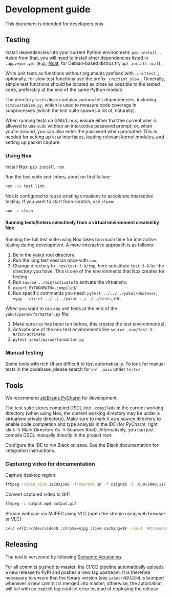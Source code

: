 # Development guide

This document is intended for developers only.

## Testing

Install dependencies into your current Python environment: `pip install .`
Aside from that, you will need to install other dependencies listed in `.appveyor.yml`
(e.g., [Ncat](https://nmap.org/ncat/); for Debian-based distros try `apt install ncat`).

Write unit tests as functions without arguments prefixed with ``_unittest_``;
optionally, for slow test functions use the prefix ``_unittest_slow_``.
Generally, simple test functions should be located as close as possible to the tested code,
preferably at the end of the same Python module.

The directory `tests/deps` contains various test dependencies, including `sitecustomize.py`,
which is used to measure code coverage in subprocesses (which the test suite spawns a lot of, naturally).

When running tests on GNU/Linux, ensure either that the current user is allowed to use `sudo` without an
interactive password prompt; or, when you're around, you can also enter the password when prompted.
This is needed for setting up `vcan` interfaces, loading relevant kernel modules, and setting up packet capture.

### Using Nox

Install [Nox](https://nox.thea.codes): `pip install nox`

Run the test suite and linters, abort on first failure:

```bash
nox -xs test lint
```

Nox is configured to reuse existing virtualenv to accelerate interactive testing.
If you want to start from scratch, use `clean`:

```bash
nox -s clean
```

#### Running tests/linters selectively from a virtual environment created by Nox

Running the full test suite using Nox takes too much time for interactive testing during development.
A more interactive approach is as follows:

1. Be in the yakut root directory.
2. Run the long test session once with `nox`.
3. Change directory to `.nox/test-3-8/tmp`, here substitute `test-3-8` for the directory you have. 
   This is one of the environments that Nox creates for testing.
4. Run `source ../bin/activate` to activate the virtualenv.
5. `export PYTHONPATH=.compiled/`
6. Run specific commands you need:
   `pytest ../../../yakut/whatever`, `mypy --strict ../../../yakut ../../../tests`, etc.

When you want to run say unit tests at the end of the `yakut/param/formatter.py` file:

1. Make sure `nox` has been run before, this creates the test environment(s).
2. Activate one of the nox test environments like `source .nox/test-3-8/bin/activate`
3. `pytest yakut/param/formatter.py`

### Manual testing

Some tools with rich UI are difficult to test automatically.
To look for manual tests in the codebase, please search for `def _main` under `tests/`.

## Tools

We recommend [JetBrains PyCharm](https://www.jetbrains.com/pycharm/) for development.

The test suite stores compiled DSDL into `.compiled/` in the current working directory
(when using Nox, the current working directory may be under a virtualenv private directory).
Make sure to mark it as a source directory to enable code completion and type analysis in the IDE
(for PyCharm: right click -> Mark Directory As -> Sources Root).
Alternatively, you can just compile DSDL manually directly in the project root.

Configure the IDE to run Black on save.
See the Black documentation for integration instructions.

### Capturing video for documentation

Capture desktop region:

```bash
ffmpeg -video_size 1920x1500 -framerate 10 -f x11grab -i :0.0+3840,117 output.mp4 -y
```

Convert captured video to GIF:

```bash
ffmpeg -i output.mp4 output.gif
```

Stream webcam via MJPEG using VLC (open the stream using web browser or VLC):

```bash
cvlc v4l2:///dev/video0 :chroma=mjpg :live-caching=10 --sout '#transcode{vcodec=mjpg}:std{access=http{mime=multipart/x-mixed-replace;boundary=-7b3cc56e5f51db803f790dad720ed50a},mux=mpjpeg,dst=0.0.0.0:8080}' --network-caching=0
```

## Releasing

The tool is versioned by following [Semantic Versioning](https://semver.org).

For all commits pushed to master, the CI/CD pipeline automatically uploads a new release to PyPI
and pushes a new tag upstream.
It is therefore necessary to ensure that the library version (see ``yakut/VERSION``) is bumped whenever
a new commit is merged into master;
otherwise, the automation will fail with an explicit tag conflict error instead of deploying the release.
